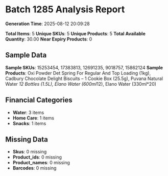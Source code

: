 # Batch 1285 Analysis Report

**Generation Time**: 2025-08-12 20:09:28

**Total Items**: 5
**Unique SKUs**: 5
**Unique Products**: 5
**Total Available Quantity**: 30.00
**Near Expiry Products**: 0

## Sample Data
**Sample SKUs**: 15253454, 17383813, 12691235, 9018757, 15862124
**Sample Products**: Oxi Powder Det Spring For Regular And Top Loading (1kg), Cadbury Chocolate Delight Biscuits – 1 Cookie Box (25.5g), Puvana Natural Water *12 Bottles (1.5L), Elano Water (600ml*12), Elano Water (330ml*20)

## Financial Categories
- **Water**: 3 items
- **Home Care**: 1 items
- **Snacks**: 1 items

## Missing Data
- **Skus**: 0 missing
- **Product_ids**: 0 missing
- **Product_names**: 0 missing
- **Barcodes**: 0 missing
